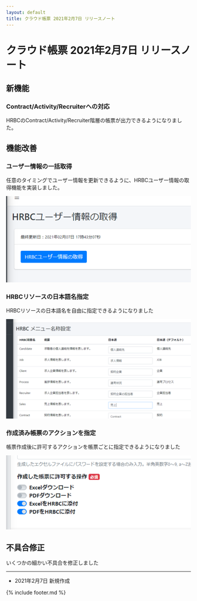 ```yaml
---
layout: default
title: クラウド帳票 2021年2月7日 リリースノート
---
```


# クラウド帳票 2021年2月7日 リリースノート

## 新機能

### Contract/Activity/Recruiterへの対応

HRBCのContract/Activity/Recruiter階層の帳票が出力できるようになりました。

## 機能改善

### ユーザー情報の一括取得

任意のタイミングでユーザー情報を更新できるように、HRBCユーザー情報の取得機能を実装しました。

![ユーザー情報の一括取得](images/20210207/release20210207_1_1.png)


### HRBCリソースの日本語名指定

HRBCリソースの日本語名を自由に指定できるようになりました

![HRBCリソースの日本語名指定](images/20210207/release20210207_1_2.png)


### 作成済み帳票のアクションを指定

帳票作成後に許可するアクションを帳票ごとに指定できるようになりました

![作成済み帳票のアクションを指定](images/20210207/release20210207_1_3.png)


## 不具合修正

いくつかの細かい不具合を修正しました

-----
* 2021年2月7日 新規作成

{% include footer.md %}